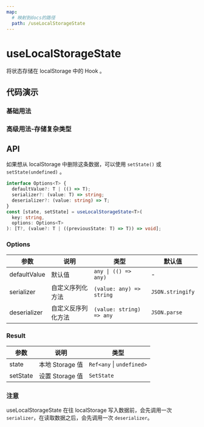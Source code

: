 ```yaml
---
map:
  # 映射到docs的路径
  path: /useLocalStorageState
---
```


# useLocalStorageState

将状态存储在 localStorage 中的 Hook 。

## 代码演示

### 基础用法

<demo src="./demo/demo.vue"
  language="vue"
  title="将 state 存储在 localStorage 中"
  desc="刷新页面后，可以看到输入框中的内容被从 localStorage 中恢复了。">
</demo>

### 高级用法-存储复杂类型

<demo src="./demo/demo1.vue"
  language="vue"
  title="存储数组或对象等复杂类型"
  desc="会自动进行序列化和反序列化">
</demo>

## API

如果想从 localStorage 中删除这条数据，可以使用 `setState()` 或 `setState(undefined)` 。

```typescript
interface Options<T> {
  defaultValue?: T | (() => T);
  serializer?: (value: T) => string;
  deserializer?: (value: string) => T;
}
const [state, setState] = useLocalStorageState<T>(
  key: string,
  options: Options<T>
): [T?, (value?: T | ((previousState: T) => T)) => void];
```
### Options
| 参数         | 说明               | 类型                     | 默认值           |
| ------------ | ------------------ | ------------------------ | ---------------- |
| defaultValue | 默认值             | `any \| (() => any)`     | -                |
| serializer   | 自定义序列化方法   | `(value: any) => string` | `JSON.stringify` |
| deserializer | 自定义反序列化方法 | `(value: string) => any` | `JSON.parse`     |

### Result

| 参数     | 说明           | 类型                    |
| -------- | -------------- | ----------------------- |
| state    | 本地 Storage 值 | `Ref<any` \| `undefined>` |
| setState | 设置 Storage 值 | `SetState`              |

### 注意
useLocalStorageState 在往 localStorage 写入数据前，会先调用一次 `serializer`，在读取数据之后，会先调用一次 `deserializer`。